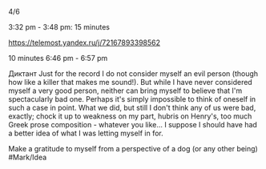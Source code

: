 4/6

3:32 pm - 3:48 pm: 15 minutes 

https://telemost.yandex.ru/j/72167893398562

10 minutes 6:46 pm - 6:57 pm

Диктант
	Just for the record I do not consider myself an evil person (though how like a killer that makes me sound!). But while I have never considered myself a very good person, neither can  bring myself to believe that I'm spectacularly bad one. Perhaps it's simply impossible to think of oneself in such a case in point. What we did, but still I don't think any of us were bad, exactly; chock it up to weakness on my part, hubris on Henry's, too much Greek prose composition - whatever you like... I suppose I should have had a better idea of what I was letting myself in for.

Make a gratitude to myself from a perspective of a dog (or any other being) #Mark/Idea 